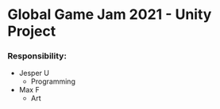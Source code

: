 # Global Game Jam 2021 - Unity Project

### Responsibility:
- Jesper U
  - Programming
- Max F
  - Art
